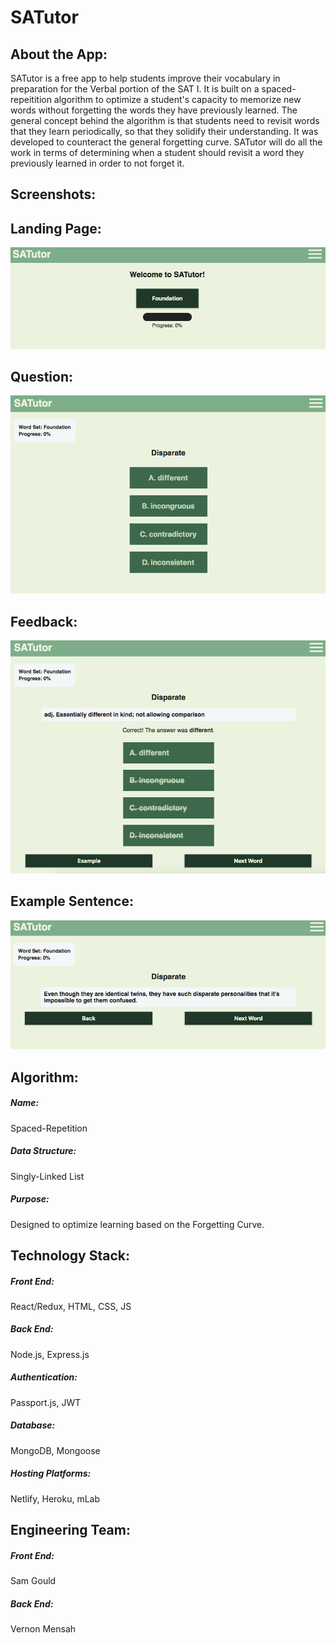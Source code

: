 # SATutor

## About the App:
SATutor is a free app to help students improve their vocabulary in preparation for the Verbal portion of the SAT I. It is built on a spaced-repeitition algorithm to optimize a student's capacity to memorize new words without forgetting the words they have previously learned. The general concept behind the algorithm is that students need to revisit words that they learn periodically, so that they solidify their understanding. It was developed to counteract the general forgetting curve. SATutor will do all the work in terms of determining when a student should revisit a word they previously learned in order to not forget it.

## Screenshots:

Landing Page:
----------------------------------------------------------------------------------------------
![LandingPage](./screenshots/satutor-landing-page.png "LandingPage")

Question:
----------------------------------------------------------------------------------------------
![Question](./screenshots/satutor-question.png "Question")

Feedback:
----------------------------------------------------------------------------------------------
![Feedback](./screenshots/satutor-feedback.png "Feedback")

Example Sentence:
----------------------------------------------------------------------------------------------
![ExampleSentence](./screenshots/satutor-example-sentence.png "ExampleSentence")

## Algorithm:
##### Name: 
Spaced-Repetition
##### Data Structure: 
Singly-Linked List
##### Purpose: 
Designed to optimize learning based on the Forgetting Curve.

## Technology Stack:
##### Front End: 
React/Redux, HTML, CSS, JS
##### Back End: 
Node.js, Express.js
##### Authentication: 
Passport.js, JWT
##### Database: 
MongoDB, Mongoose
##### Hosting Platforms: 
Netlify, Heroku, mLab

## Engineering Team:
##### Front End: 
Sam Gould
##### Back End: 
Vernon Mensah
